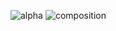 ![alpha](https://user-images.githubusercontent.com/19977378/196653716-f7043bd5-dfc2-4e7d-be0f-e12a6af4c55b.gif)
![composition](https://user-images.githubusercontent.com/19977378/196654529-866bff5d-47a2-4584-9627-39b587799228.gif)

